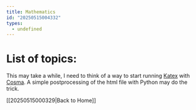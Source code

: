 ```yaml
---
title: Mathematics
id: "20250515004332"
types:
  - undefined
---
```


# List of topics:
This may take a while, I need to think of a way to start running [Katex](https://katex.org/) with [Cosma](https://cosma.arthurperret.fr). A simple postprocessing of the html file with Python may do the trick.

[[20250515000329|Back to Home]]